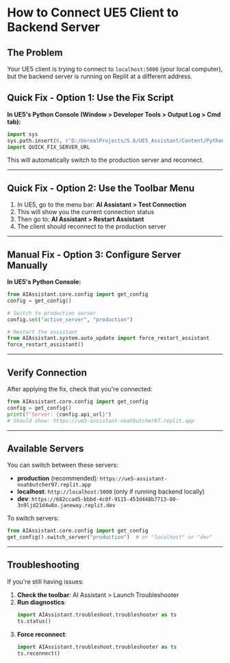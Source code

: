 # How to Connect UE5 Client to Backend Server

## The Problem
Your UE5 client is trying to connect to `localhost:5000` (your local computer), but the backend server is running on Replit at a different address.

## Quick Fix - Option 1: Use the Fix Script

**In UE5's Python Console (Window > Developer Tools > Output Log > Cmd tab):**

```python
import sys
sys.path.insert(0, r'D:/UnrealProjects/5.6/UE5_Assistant/Content/Python')
import QUICK_FIX_SERVER_URL
```

This will automatically switch to the production server and reconnect.

---

## Quick Fix - Option 2: Use the Toolbar Menu

1. In UE5, go to the menu bar: **AI Assistant > Test Connection**
2. This will show you the current connection status
3. Then go to: **AI Assistant > Restart Assistant**
4. The client should reconnect to the production server

---

## Manual Fix - Option 3: Configure Server Manually

**In UE5's Python Console:**

```python
from AIAssistant.core.config import get_config
config = get_config()

# Switch to production server
config.set("active_server", "production")

# Restart the assistant
from AIAssistant.system.auto_update import force_restart_assistant
force_restart_assistant()
```

---

## Verify Connection

After applying the fix, check that you're connected:

```python
from AIAssistant.core.config import get_config
config = get_config()
print(f"Server: {config.api_url}")
# Should show: https://ue5-assistant-noahbutcher97.replit.app
```

---

## Available Servers

You can switch between these servers:

- **production** (recommended): `https://ue5-assistant-noahbutcher97.replit.app`
- **localhost**: `http://localhost:5000` (only if running backend locally)
- **dev**: `https://682ccad5-bbbd-4c0f-9115-453d448b7713-00-3n9ljd21d4w8o.janeway.replit.dev`

To switch servers:
```python
from AIAssistant.core.config import get_config
get_config().switch_server("production")  # or "localhost" or "dev"
```

---

## Troubleshooting

If you're still having issues:

1. **Check the toolbar**: AI Assistant > Launch Troubleshooter
2. **Run diagnostics**: 
   ```python
   import AIAssistant.troubleshoot.troubleshooter as ts
   ts.status()
   ```
3. **Force reconnect**:
   ```python
   import AIAssistant.troubleshoot.troubleshooter as ts
   ts.reconnect()
   ```
